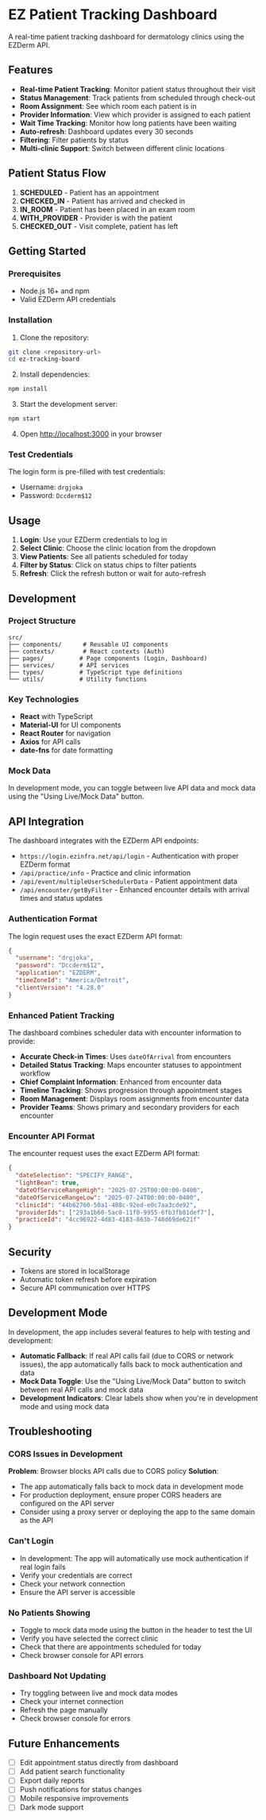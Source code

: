 # EZ Patient Tracking Dashboard

A real-time patient tracking dashboard for dermatology clinics using the EZDerm API.

## Features

- **Real-time Patient Tracking**: Monitor patient status throughout their visit
- **Status Management**: Track patients from scheduled through check-out
- **Room Assignment**: See which room each patient is in
- **Provider Information**: View which provider is assigned to each patient
- **Wait Time Tracking**: Monitor how long patients have been waiting
- **Auto-refresh**: Dashboard updates every 30 seconds
- **Filtering**: Filter patients by status
- **Multi-clinic Support**: Switch between different clinic locations

## Patient Status Flow

1. **SCHEDULED** - Patient has an appointment
2. **CHECKED_IN** - Patient has arrived and checked in
3. **IN_ROOM** - Patient has been placed in an exam room
4. **WITH_PROVIDER** - Provider is with the patient
5. **CHECKED_OUT** - Visit complete, patient has left

## Getting Started

### Prerequisites

- Node.js 16+ and npm
- Valid EZDerm API credentials

### Installation

1. Clone the repository:
```bash
git clone <repository-url>
cd ez-tracking-board
```

2. Install dependencies:
```bash
npm install
```

3. Start the development server:
```bash
npm start
```

4. Open [http://localhost:3000](http://localhost:3000) in your browser

### Test Credentials

The login form is pre-filled with test credentials:
- Username: `drgjoka`
- Password: `Dccderm$12`

## Usage

1. **Login**: Use your EZDerm credentials to log in
2. **Select Clinic**: Choose the clinic location from the dropdown
3. **View Patients**: See all patients scheduled for today
4. **Filter by Status**: Click on status chips to filter patients
5. **Refresh**: Click the refresh button or wait for auto-refresh

## Development

### Project Structure

```
src/
├── components/      # Reusable UI components
├── contexts/        # React contexts (Auth)
├── pages/          # Page components (Login, Dashboard)
├── services/       # API services
├── types/          # TypeScript type definitions
└── utils/          # Utility functions
```

### Key Technologies

- **React** with TypeScript
- **Material-UI** for UI components
- **React Router** for navigation
- **Axios** for API calls
- **date-fns** for date formatting

### Mock Data

In development mode, you can toggle between live API data and mock data using the "Using Live/Mock Data" button.

## API Integration

The dashboard integrates with the EZDerm API endpoints:

- `https://login.ezinfra.net/api/login` - Authentication with proper EZDerm format
- `/api/practice/info` - Practice and clinic information
- `/api/event/multipleUserSchedulerData` - Patient appointment data
- `/api/encounter/getByFilter` - Enhanced encounter details with arrival times and status updates

### Authentication Format

The login request uses the exact EZDerm API format:
```json
{
  "username": "drgjoka",
  "password": "Dccderm$12",
  "application": "EZDERM",
  "timeZoneId": "America/Detroit",
  "clientVersion": "4.28.0"
}
```

### Enhanced Patient Tracking

The dashboard combines scheduler data with encounter information to provide:
- **Accurate Check-in Times**: Uses `dateOfArrival` from encounters
- **Detailed Status Tracking**: Maps encounter statuses to appointment workflow
- **Chief Complaint Information**: Enhanced from encounter data
- **Timeline Tracking**: Shows progression through appointment stages
- **Room Management**: Displays room assignments from encounter data
- **Provider Teams**: Shows primary and secondary providers for each encounter

### Encounter API Format

The encounter request uses the exact EZDerm API format:
```json
{
  "dateSelection": "SPECIFY_RANGE",
  "lightBean": true,
  "dateOfServiceRangeHigh": "2025-07-25T00:00:00-0400",
  "dateOfServiceRangeLow": "2025-07-24T00:00:00-0400",
  "clinicId": "44b62760-50a1-488c-92ed-e0c7aa3cde92",
  "providerIds": ["293a1b60-5ac0-11f0-9955-6fb3fb81def7"],
  "practiceId": "4cc96922-4d83-4183-863b-748d69de621f"
}
```

## Security

- Tokens are stored in localStorage
- Automatic token refresh before expiration
- Secure API communication over HTTPS

## Development Mode

In development, the app includes several features to help with testing and development:

- **Automatic Fallback**: If real API calls fail (due to CORS or network issues), the app automatically falls back to mock authentication and data
- **Mock Data Toggle**: Use the "Using Live/Mock Data" button to switch between real API calls and mock data
- **Development Indicators**: Clear labels show when you're in development mode and using mock data

## Troubleshooting

### CORS Issues in Development
**Problem**: Browser blocks API calls due to CORS policy
**Solution**: 
- The app automatically falls back to mock data in development mode
- For production deployment, ensure proper CORS headers are configured on the API server
- Consider using a proxy server or deploying the app to the same domain as the API

### Can't Login
- In development: The app will automatically use mock authentication if real login fails
- Verify your credentials are correct
- Check your network connection
- Ensure the API server is accessible

### No Patients Showing
- Toggle to mock data mode using the button in the header to test the UI
- Verify you have selected the correct clinic
- Check that there are appointments scheduled for today
- Check browser console for API errors

### Dashboard Not Updating
- Try toggling between live and mock data modes
- Check your internet connection
- Refresh the page manually
- Check browser console for errors

## Future Enhancements

- [ ] Edit appointment status directly from dashboard
- [ ] Add patient search functionality
- [ ] Export daily reports
- [ ] Push notifications for status changes
- [ ] Mobile responsive improvements
- [ ] Dark mode support
